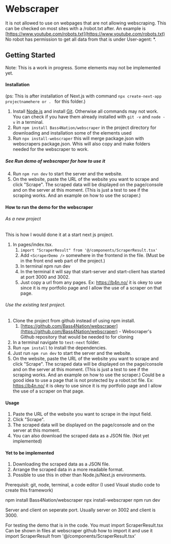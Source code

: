 # Webscraper
It is not allowed to use on webpages that are not allowing webscraping. This can be checked on most sites with a /robot.txt after. An example is [https://www.youtube.com/robots.txt](https://www.youtube.com/robots.txt) No robot has permission to get all data from that is under User-agent: *.

## Getting Started
Note: This is a work in progress. Some elements may not be implemented yet.
#### Installation
(ps: This is after installation of Next.js with command `npx create-next-app projectnamehere or . ` for this folder.)
1. Install [Node.js](https://nodejs.org/en/download/) and install [Git](https://git-scm.com/downloads). Otherwise all commands may not work. You can check if you have them already installed with `git -v` and `node -v` in a terminal.
2. Run `npm install Bass4Nation/webscraper` in the project directory for downloading and installation some of the elements used
3. Run `npx install-webscraper` this will merge package.json with webscrapers package.json. Whis will also copy and make folders needed for the webscraper to work.
##### See Run demo of webscraper for how to use it 
4. Run `npm run dev` to start the server and the website.
5. On the website, paste the URL of the website you want to scrape and click "Scrape". The scraped data will be displayed on the page/console and on the server at this moment. (This is just a test to see if the scraping works. And an example on how to use the scraper.)

#### How to run the demo for the webscraper
###### As a new project

This is how I would done it at a start next js project.
1. In pages/index.tsx.
    1. `import "ScraperResult" from '@/components/ScraperResult.tsx' `
    2. Add `<ScraperDemo />` somewhere in the frontend in the file. (Must be in the front end web part of the project.)
    3. In terminal npm run dev
    4. In the terminal it will say that start-server and start-client has started at port 3000 and 3002.
    5. Just copy a url from any pages. Ex: https://b4n.no/ it is okey to use since it is my portfolio page and I allow the use of a scraper on that page.

###### Use the existing test project.
1. Clone the project from github instead of using npm install. 
   1. [https://github.com/Bass4Nation/webscraper](https://github.com/Bass4Nation/webscraper) - Webscraper's Github repository that would be needed to for cloning
2. In a terminal navigate to `test-next` folder.
3. Run `npm install` to install the dependencies.
4. Just run `npm run dev` to start the server and the website.
5. On the website, paste the URL of the website you want to scrape and click "Scrape". The scraped data will be displayed on the page/console and on the server at this moment. (This is just a test to see if the scraping works. And an example on how to use the scraper.) Could be a good idea to use a page that is not protected by a robot.txt file. Ex: https://b4n.no/ it is okey to use since it is my portfolio page and I allow the use of a scraper on that page.

   
#### Usage
    
1. Paste the URL of the website you want to scrape in the input field.
2. Click "Scrape".
3. The scraped data will be displayed on the page/console and on the server at this moment. 
4. You can also download the scraped data as a JSON file. (Not yet implemented)

#### Yet to be implemented
1. Downloading the scraped data as a JSON file.
3. Arrange the scraped data in a more readable format.
4. Possible to use this in other than Node.js/Next.js environments.

Prerequisit:
git, node, terminal, a code editor (I used Visual studio code to create this framework)


npm install Bass4Nation/webscraper
npx install-webscraper
npm run dev

Server and client on seperate port. Usually server on 3002 and client is 3000.

For testing the demo that is in the code. You must import ScraperResult.tsx 
Can be shown in files at webscraper github how to import it and use it
import ScraperResult from '@/components/ScraperResult.tsx'

<ScraperResult /> 



